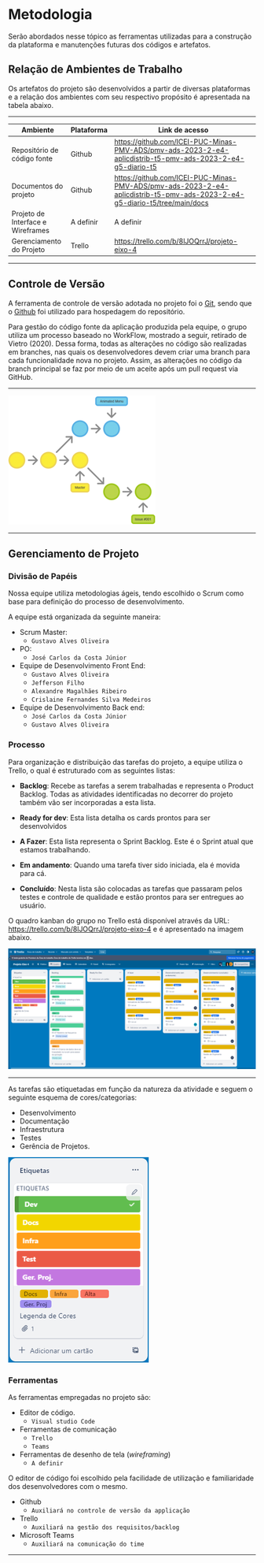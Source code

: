 
# Metodologia


Serão abordados nesse tópico as ferramentas utilizadas para a construção da plataforma e manutenções futuras dos códigos e artefatos.

## Relação de Ambientes de Trabalho

Os artefatos do projeto são desenvolvidos a partir de diversas plataformas e a relação dos ambientes com seu respectivo propósito é apresentada na tabela abaixo.

---

| Ambiente                          | Plataforma | Link de acesso                                                                                                          |
| --------------------------------- | ---------- | ----------------------------------------------------------------------------------------------------------------------- |
| Repositório de código fonte       | Github     |https://github.com/ICEI-PUC-Minas-PMV-ADS/pmv-ads-2023-2-e4-aplicdistrib-t5-pmv-ads-2023-2-e4-g5-diario-t5                |
| Documentos do projeto             | Github     | https://github.com/ICEI-PUC-Minas-PMV-ADS/pmv-ads-2023-2-e4-aplicdistrib-t5-pmv-ads-2023-2-e4-g5-diario-t5/tree/main/docs |
| Projeto de Interface e Wireframes | A definir  | A definir                                                                                          |
| Gerenciamento do Projeto          | Trello     | https://trello.com/b/8lJOQrrJ/projeto-eixo-4                                                                               |

---

## Controle de Versão

A ferramenta de controle de versão adotada no projeto foi o
[Git](https://git-scm.com/), sendo que o [Github](https://github.com)
foi utilizado para hospedagem do repositório.

Para gestão do código fonte da aplicação produzida pela equipe, o grupo utiliza um processo baseado no WorkFlow, mostrado a seguir, retirado de Vietro (2020). Dessa forma, todas as alterações no código são realizadas em branches, nas quais os desenvolvedores devem criar uma branch para cada funcionalidade nova no projeto. Assim, as alterações no código da branch principal se faz por meio de um aceite após um pull request via GitHub.

---

![Workflow](img/Metodologia/Workflow.png)

---
## Gerenciamento de Projeto

### Divisão de Papéis

Nossa equipe utiliza metodologias ágeis, tendo escolhido o Scrum como base para definição do processo de desenvolvimento.

A equipe está organizada da seguinte maneira:

* Scrum Master:
  - `Gustavo Alves Oliveira`
* PO:
  -  `José Carlos da Costa Júnior`
* Equipe de Desenvolvimento Front End:
  -  `Gustavo Alves Oliveira`
  - `Jefferson Filho`
  - `Alexandre Magalhães Ribeiro`
  - `Crislaine Fernandes Silva Medeiros`
* Equipe de Desenvolvimento Back end:
  - `José Carlos da Costa Júnior`
  -  `Gustavo Alves Oliveira`
### Processo

Para organização e distribuição das tarefas do projeto, a equipe utiliza o Trello, o qual é estruturado com as seguintes listas: 
-	<b>Backlog</b>: Recebe as tarefas a serem trabalhadas e representa o Product Backlog. Todas as atividades identificadas no decorrer do projeto também vão ser incorporadas a esta lista.

-  <b>Ready for dev</b>: Esta lista detalha os cards prontos para ser desenvolvidos

-	<b>A Fazer</b>: Esta lista representa o Sprint Backlog. Este é o Sprint atual que estamos trabalhando.

-	<b>Em andamento</b>: Quando uma tarefa tiver sido iniciada, ela é movida para cá.


-	<b>Concluído</b>: Nesta lista são colocadas as tarefas que passaram pelos testes e controle de qualidade e estão prontos para ser entregues ao usuário.

O quadro kanban do grupo no Trello está disponível através da URL: https://trello.com/b/8lJOQrrJ/projeto-eixo-4 e é apresentado na imagem abaixo.

![Workflow](img/Metodologia/Trello.png)

---
As tarefas são etiquetadas em função da natureza da atividade e seguem o seguinte esquema de cores/categorias:
-	Desenvolvimento 
-	Documentação                                 
-	Infraestrutura
-	Testes
-	Gerência de Projetos.

![Workflow](img/Metodologia/Etiquetas.png)

### Ferramentas

As ferramentas empregadas no projeto são:

- Editor de código.
  - `Visual studio Code`
- Ferramentas de comunicação
  - `Trello`
  - `Teams`
- Ferramentas de desenho de tela (_wireframing_)
  - `A definir`

O editor de código foi escolhido pela facilidade de utilização e familiaridade dos desenvolvedores com o mesmo.

- Github
  - `Auxiliará no controle de versão da applicação`
- Trello
  - `Auxiliará na gestão dos requisitos/backlog`
- Microsoft Teams
  - `Auxiliará na comunicação do time `
 
---